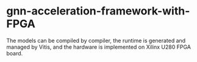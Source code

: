 # gnn-acceleration-framework-with-FPGA
The models can be compiled by compiler, the runtime is generated and managed by Vitis, and the hardware is implemented on Xilinx U280 FPGA board.
